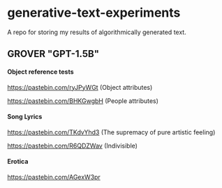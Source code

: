 # generative-text-experiments
A repo for storing my results of algorithmically generated text.

## GROVER "GPT-1.5B"

#### Object reference tests

https://pastebin.com/ryJPyWGt (Object attributes)

https://pastebin.com/BHKGwgbH (People attributes)

#### Song Lyrics

https://pastebin.com/TKdvYhd3 (The supremacy of pure artistic feeling)

https://pastebin.com/R6QDZWav (Indivisible)

#### Erotica

https://pastebin.com/AGexW3pr
